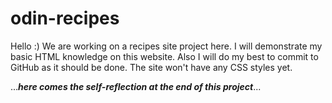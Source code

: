 # odin-recipes

Hello :) We are working on a recipes site project here. I will demonstrate my basic HTML knowledge on this website. Also I will do my best to commit to GitHub as it should be done. The site won't have any CSS styles yet.

...***here comes the self-reflection at the end of this project***...